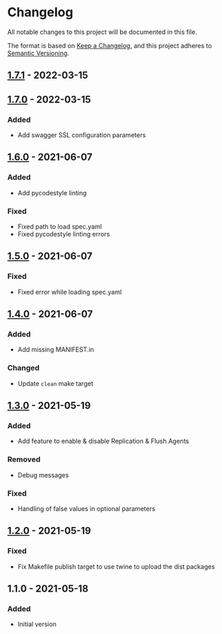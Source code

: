 # Changelog

All notable changes to this project will be documented in this file.

The format is based on [Keep a Changelog](https://keepachangelog.com/en/1.0.0/),
and this project adheres to [Semantic Versioning](https://semver.org/spec/v2.0.0.html).

## [1.7.1] - 2022-03-15

## [1.7.0] - 2022-03-15

### Added
- Add swagger SSL configuration parameters

## [1.6.0] - 2021-06-07
### Added
- Add pycodestyle linting

### Fixed
- Fixed path to load spec.yaml
- Fixed pycodestyle linting errors

## [1.5.0] - 2021-06-07
### Fixed
- Fixed error while loading spec.yaml

## [1.4.0] - 2021-06-07
### Added
- Add missing MANIFEST.in

### Changed
- Update `clean` make target

## [1.3.0] - 2021-05-19
### Added
- Add feature to enable & disable Replication & Flush Agents

### Removed
- Debug messages

### Fixed
- Handling of false values in optional parameters

## [1.2.0] - 2021-05-19
### Fixed
- Fix Makefile publish target to use twine to upload the dist packages

## 1.1.0 - 2021-05-18
### Added
- Initial version

[1.7.1]: https://github.com/shinesolutions/pythonaem/compare/1.7.0...1.7.1
[1.7.0]: https://github.com/shinesolutions/pythonaem/compare/1.6.0...1.7.0
[1.6.0]: https://github.com/shinesolutions/pythonaem/compare/1.5.0...1.6.0
[1.5.0]: https://github.com/shinesolutions/pythonaem/compare/1.4.0...1.5.0
[1.4.0]: https://github.com/shinesolutions/pythonaem/compare/1.3.0...1.4.0
[1.3.0]: https://github.com/shinesolutions/pythonaem/compare/1.2.0...1.3.0
[1.2.0]: https://github.com/shinesolutions/pythonaem/compare/1.1.0...1.2.0

